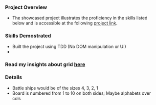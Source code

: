### Project Overview

- The showcased project illustrates the proficiency in the skills listed below
  and is accessible at the following [project link](https://kesava-karri.github.io/the-odin-project/projects/admin-dashboard/).

### Skills Demostrated

- Built the project using TDD (No DOM manipulation or UI)
-

### Read my insights about grid [here]()

### Details

- Battle ships would be of the sizes 4, 3, 2, 1
- Board is numbered from 1 to 10 on both sides; Maybe alphabets over cols
